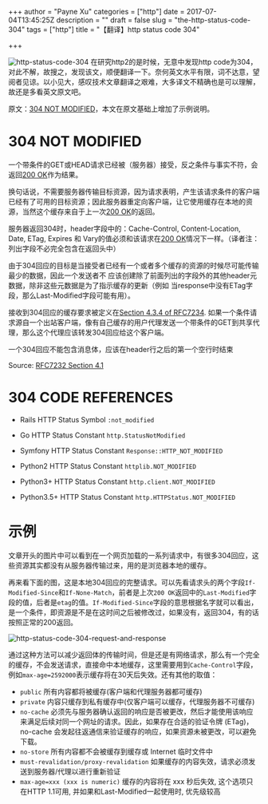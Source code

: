 +++
author = "Payne Xu"
categories = ["http"]
date = 2017-07-04T13:45:25Z
description = ""
draft = false
slug = "the-http-status-code-304"
tags = ["http"]
title = "【翻译】http status code 304"

+++




![http-status-code-304](https://storage.blog.fliaping.com/blog/http-status-code-304.png)
在研究http2的是时候，无意中发现http code为304，对此不解，故搜之，发现该文，顺便翻译一下。奈何英文水平有限，词不达意，望阅者见谅。以小见大，感叹技术文章翻译之艰难，大多译文不精确也是可以理解，故还是多看英文原文吧。

原文：[304 NOT MODIFIED](https://httpstatuses.com/304)，本文在原文基础上增加了示例说明。


<!--more  -->

# 304 NOT MODIFIED
一个带条件的GET或HEAD请求已经被（服务器）接受，反之条件与事实不符，会返回[200 OK](https://httpstatuses.com/200)作为结果。

换句话说，不需要服务器传输目标资源，因为请求表明，产生该请求条件的客户端已经有了可用的目标资源；因此服务器重定向客户端，让它使用缓存在本地的资源，当然这个缓存来自于上一次[200 OK](https://httpstatuses.com/200)的返回。

服务器返回304时，header字段中的：Cache-Control, Content-Location, Date, ETag, Expires 和 Vary的值必须和该请求在[200 OK](https://httpstatuses.com/200)情况下一样。（译者注：列出字段不必完全包含在返回头中）

由于304回应的目标是当接受者已经有一个或者多个缓存的资源的时候尽可能传输最少的数据，因此一个发送者不
应该创建除了前面列出的字段外的其他header元数据，除非这些元数据是为了指示缓存的更新（例如 当response中没有ETag字段，那么Last-Modified字段可能有用）。

接收到304回应的缓存要求被定义在[Section 4.3.4 of RFC7234](http://tools.ietf.org/html/rfc7234#section-4.3.4). 如果一个条件请求源自一个出站客户端，像有自己缓存的用户代理发送一个带条件的GET到共享代理，那么这个代理应该转发304回应给这个客户端。

一个304回应不能包含消息体，应该在header行之后的第一个空行时结束


Source: [RFC7232 Section 4.1](http://tools.ietf.org/html/rfc7232#section-4.1)

# 304 CODE REFERENCES

* Rails HTTP Status Symbol `:not_modified`

* Go HTTP Status Constant `http.StatusNotModified`

* Symfony HTTP Status Constant `Response::HTTP_NOT_MODIFIED`

* Python2 HTTP Status Constant `httplib.NOT_MODIFIED`

* Python3+ HTTP Status Constant `http.client.NOT_MODIFIED`

* Python3.5+ HTTP Status Constant `http.HTTPStatus.NOT_MODIFIED`

# 示例
文章开头的图片中可以看到在一个网页加载的一系列请求中，有很多304回应，这些资源其实都没有从服务器传输过来，用的是浏览器本地的缓存。

再来看下面的图，这是本地304回应的完整请求。可以先看请求头的两个字段`If-Modified-Since`和`If-None-Match`，前者是上次`200 OK`返回中的`Last-Modified`字段的值，后者是`etag`的值。`If-Modified-Since`字段的意思根据名字就可以看出，是一个条件，即资源是不是在这时间之后被修改过，如果没有，返回304，有的话按照正常的200返回。

![http-status-code-304-request-and-response](https://storage.blog.fliaping.com/blog/http-status-code-304-request-and-response.png)

通过这种方法可以减少返回体的传输时间，但是还是有网络请求，那么有一个完全的缓存，不会发送请求，直接命中本地缓存，这里需要用到`Cache-Control`字段，例如`max-age=2592000`表示缓存将在30天后失效。还有其他的取值：

* `public`  所有内容都将被缓存(客户端和代理服务器都可缓存)
* `private`  内容只缓存到私有缓存中(仅客户端可以缓存，代理服务器不可缓存)
* `no-cache`  必须先与服务器确认返回的响应是否被更改，然后才能使用该响应来满足后续对同一个网址的请求。因此，如果存在合适的验证令牌 (ETag)，no-cache 会发起往返通信来验证缓存的响应，如果资源未被更改，可以避免下载。
* `no-store`  所有内容都不会被缓存到缓存或 Internet 临时文件中
* `must-revalidation/proxy-revalidation`  如果缓存的内容失效，请求必须发送到服务器/代理以进行重新验证
* `max-age=xxx (xxx is numeric)`  缓存的内容将在 xxx 秒后失效, 这个选项只在HTTP 1.1可用, 并如果和Last-Modified一起使用时, 优先级较高
